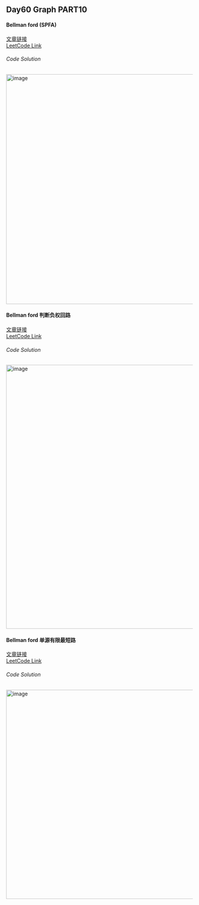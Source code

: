 ## Day60 Graph PART10  
#### Bellman ford (SPFA)  
[文章链接](https://www.programmercarl.com/kamacoder/0094.%E5%9F%8E%E5%B8%82%E9%97%B4%E8%B4%A7%E7%89%A9%E8%BF%90%E8%BE%93I-SPFA.html)  
[LeetCode Link](https://kamacoder.com/problempage.php?pid=1152)  

###### Code Solution  
<img width="684" height="621" alt="image" src="https://github.com/user-attachments/assets/a8ea5c16-447d-452c-ae00-ffbc23366fc1" />

#### Bellman ford 判断负权回路  
[文章链接](https://www.programmercarl.com/kamacoder/0095.%E5%9F%8E%E5%B8%82%E9%97%B4%E8%B4%A7%E7%89%A9%E8%BF%90%E8%BE%93II.html)  
[LeetCode Link](https://kamacoder.com/problempage.php?pid=1153)  

###### Code Solution  
<img width="671" height="713" alt="image" src="https://github.com/user-attachments/assets/3e6ea7a8-bb7c-4786-b923-c520dbf3bcc1" />

#### Bellman ford 单源有限最短路  
[文章链接](https://www.programmercarl.com/kamacoder/0096.%E5%9F%8E%E5%B8%82%E9%97%B4%E8%B4%A7%E7%89%A9%E8%BF%90%E8%BE%93III.html)  
[LeetCode Link](https://kamacoder.com/problempage.php?pid=1154)  

###### Code Solution  
<img width="671" height="565" alt="image" src="https://github.com/user-attachments/assets/43b764ff-2d1e-4afb-8149-9b616f1cca6f" />
